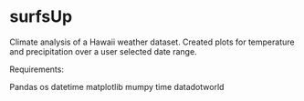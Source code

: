 # surfsUp
Climate analysis of a Hawaii weather dataset. Created plots for temperature and precipitation over a user selected date range.

Requirements:

Pandas
os
datetime
matplotlib
mumpy
time
datadotworld
